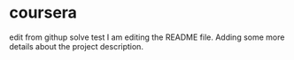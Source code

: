 # coursera
edit from githup
solve test
I am editing the README file. Adding some more details about the project description.
